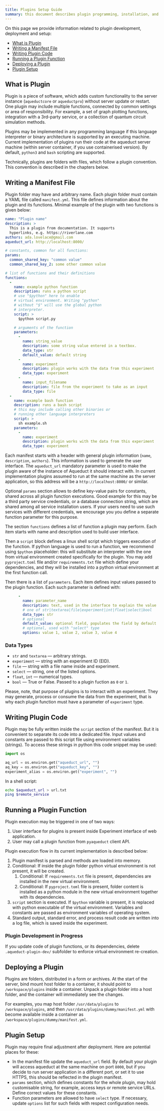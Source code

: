 ```yaml
---
title: Plugins Setup Guide
summary: this document describes plugin programming, installation, and setup process.
---
```


On this page we provide information related to plugin development, deployment and setup:
- [What is Plugin](#what-is-plugin)  
- [Writing a Manifest File](#writing-a-manifest-file) 
- [Writing Plugin Code](#writing-plugin-code) 
- [Running a Plugin Function](#running-a-plugin-function)
- [Deploying a Plugin](#deploying-a-plugin)
- [Plugin Setup](#plugin-setup)

## What is Plugin

Plugin is a piece of software, which adds custom functionality to the server instance 
(`aqueductcore` or `aqueductpro`) without server update or restart.
One plugin may include multiple functions, connected by common settings or area of responsibility.
For example, a set of graph plotting functions, integration with a 3rd-party service, or
a collection of quantum circuit simulation methods.

Plugins may be implemented in any programming language if this language interpreter 
or binary architecture is supported by an executing machine.
Current implementation of plugins run their code at the aqueduct server machine 
(within server container, if you use containerised version). By default, `python3` and `bash` scripting  are supported.

Technically, plugins are folders with files, which follow a plugin convention.
This convention is described in the chapters below.

## Writing a Manifest File

Plugin folder may have and arbitrary name. Each plugin folder must contain a YAML file called `manifest.yml`. This file defines information about the plugin and its functions. 
Minimal example of the plugin with  two functions is given below:

```yaml
name: "Plugin name"
description: >
  This is a plugin from documentation. It supports 
  hyperlinks, e.g. https://riverlane.com
authors: ada.lovelace@gmail.com
aqueduct_url: http://localhost:8000/

# constants, common for all functions:
params:
  common_shared_key: "common value"
  common_shared_key_2: some other common value

# list of functions and their definitions
functions:
  - 
    name: example python function
    description: runs a python script
    # use "$python" here to enable  
    # virtual environment. Writing "python"
    # without "$" will use the global python 
    # interpreter.
    script: >
      $python script.py

    # arguments of the function
    parameters:
      - 
        name: string_value
        description: some string value entered in a textbox.
        data_type: str
        default_value: default string
      -
        name: experiment
        description: plugin works with the data from this experiment
        data_type: experiment
      - 
        name: input_filename
        description: file from the experiment to take as an input
        data_type: file
  - 
    name: example bash function
    description: runs a bash script
    # this may include calling other binaries or
    # running other language interpreters
    script: >
      sh example.sh
    parameters:
      -
        name: experiment
        description: plugin works with the data from this experiment
        data_type: experiment
```

Each manifest starts with a header with general plugin information (`name`, `description`,
`authors`). This information is used to generate the user interface.
The `aqueduct_url` mandatory parameter is used to make the plugin aware of the instance of Aqueduct
it should interact with. In current implementation plugins assumed to run at the same machine 
as the server application, so this address will be a `http://localhost:8000/` or similar.

Optional `params` section allows to define key-value pairs for constants, shared across 
all plugin function executions. Good example for this may be a third party service 
credentials, or a database connection string,
which are shared among all service installation users. If your users need to use such services
with different credentials, we encourage you you define a separate function parameter for 
this purpose.

The section `functions` defines a list of function a plugin may perform. Each item starts with
name and description used to build user interface.

Then a `script` block defines a linux shell script which triggers execution of the function.
If python language is used to run a function, we recommend using `$python` placeholder: 
this will substitute an interpreter with the one from virtual environment created 
specifically for the plugin. You may add `pyproject.toml` file and/or `requirements.txt`
file which define your dependencies, and they will be installed into a python virtual environment
at the first function call.

Then there is a list of `parameters`. Each item defines input values passed to the plugin function. Each such parameter is defined with:
```yaml
      - 
        name: parameter_name
        description: text, used in the interface to explain the value
        # one of str|textarea|file|experiment|int|float|select|bool
        data_type: str
        # optional
        default_value: optional field, populates the field by default
        # optional, used with "select" type
        options: value 1, value 2, value 3, value 4
```

### Data Types

- `str` and `textarea` — arbitrary strings.
- `experiment` — string with an experiment ID (EID).
- `file` — string with a file name inside and experiment.
- `select` — string, one of the listed options.
- `float`, `int` — numerical types.
- `bool` — True or False. Passed to a plugin fuction as `0` or `1`.

Please, note, that purpose of plugins is to interact with an experiment. They may generate, process or consume the data from the experiment, that is why each plugin function must have a parameter of
`experiment` type.


## Writing Plugin Code

Plugin may be fully written inside the `script` section of the manifest. But it is convenient to 
separate its code into a dedicated file. Input values and constants are passed to this script file
using environment variables (strings). To access these strings in python this code snippet may be used:

```python
import os

aq_url = os.environ.get("aqueduct_url", "")
aq_key = os.environ.get("aqueduct_key", "")
experiment_alias = os.environ.get("experiment", "")
```

In a shell script:
```bash
echo $aqueduct_url > url.txt
ping $remote_service
```

## Running a Plugin Function

Plugin execution may be triggered in one of two ways:
1. User interface for plugins is present inside Experiment interface of web application.
2. User may call a plugin function from `pyaqueduct` client API.

Plugin execution flow in its current implementation is described below:

1. Plugin manifest is parsed and methods are loaded into memory.
2. Conditional: If inside the plugin folder python virtual environment is not present, it will be created.
   1. Conditional: If `requirements.txt` file is present, dependencies are installed in the new virtual environment.
   2. Conditional: If `pyproject.toml` file is present, folder content is installed as a python module in the new virtual environment together with its dependencies.
3. `script` section is executed. If `$python` variable is present, it is replaced with python executable of the virtual environment. Variables and constants are passed as environment variables of operating system.
4. Standard output, standard error, and process result code are written into a log file, which is saved inside the experiment.

### Plugin Development in Progress

If you update code of plugin functions, or its dependencies, delete `.aqueduct-plugin-dev/` 
subfolder to enforce virtual environment re-creation.

## Deploying a Plugin

Plugins are folders, distributed in a form or archives. At the start of the server, 
bind mount host folder to a container, it should point to `/workspace/plugins` inside a container.
Unpack a plugin folder into a host folder, and the container will immediately see the changes.

For examples, you map host folder `/usr/data/plugins` to `/workspace/plugins`, and then `/usr/data/plugins/dummy/manifest.yml` with become available inside a container as `/workspace/plugins/dummy/manifest.yml`.

## Plugin Setup

Plugin may require final adjustment after deployment. Here are potential places for these:

* In the manifest file update the `aqueduct_url` field. By default your plugin will access aqueduct
at the same machine on port `8000`, but if you decide to run server application in a different port,
or set it to use HTTPS, this should be reflected in the plugin manifest.
* `params` section, which defines constants for the whole plugin, may hold customisable string, for example, access keys or remote service URLs. Define correct values for these constants.
* Function parameters are allowed to have `select` type. If necessary, update `options` list for such fields with respect configuration needs.